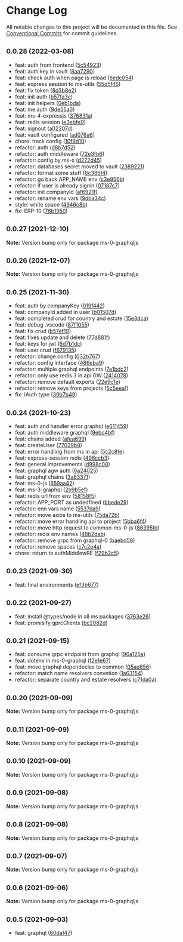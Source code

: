 # Change Log

All notable changes to this project will be documented in this file.
See [Conventional Commits](https://conventionalcommits.org) for commit guidelines.

## <small>0.0.28 (2022-03-08)</small>

* feat: auth from frontend ([5c54923](https://github.com/gmahechas/erp/commit/5c54923))
* feat: auth key in vault ([8aa7290](https://github.com/gmahechas/erp/commit/8aa7290))
* feat: check auth when page is reload ([6edc054](https://github.com/gmahechas/erp/commit/6edc054))
* feat: express session to ms-utils ([55d5f45](https://github.com/gmahechas/erp/commit/55d5f45))
* feat: fix token ([8d3b8e2](https://github.com/gmahechas/erp/commit/8d3b8e2))
* feat: init auth ([b57fa3e](https://github.com/gmahechas/erp/commit/b57fa3e))
* feat: init helpers ([0eb1bda](https://github.com/gmahechas/erp/commit/0eb1bda))
* feat: me auth ([9de55a0](https://github.com/gmahechas/erp/commit/9de55a0))
* feat: ms-4-expressjs ([376831a](https://github.com/gmahechas/erp/commit/376831a))
* feat: redis session ([e3ebfe9](https://github.com/gmahechas/erp/commit/e3ebfe9))
* feat: signout ([a02207d](https://github.com/gmahechas/erp/commit/a02207d))
* feat: vault configured ([ad076a6](https://github.com/gmahechas/erp/commit/ad076a6))
* chore: track config ([10f9d10](https://github.com/gmahechas/erp/commit/10f9d10))
* refactor: auth ([d8b7d52](https://github.com/gmahechas/erp/commit/d8b7d52))
* refactor: auth middleware ([72e3fb6](https://github.com/gmahechas/erp/commit/72e3fb6))
* refactor: config by ms-x ([d272d45](https://github.com/gmahechas/erp/commit/d272d45))
* refactor: databases secret moved to vault ([2389221](https://github.com/gmahechas/erp/commit/2389221))
* refactor: format some stuff ([6c386f4](https://github.com/gmahechas/erp/commit/6c386f4))
* refactor: go back APP_NAME env ([c3e956b](https://github.com/gmahechas/erp/commit/c3e956b))
* refactor: if user is already signin ([07187c7](https://github.com/gmahechas/erp/commit/07187c7))
* refactor: init companyId ([af6921f](https://github.com/gmahechas/erp/commit/af6921f))
* refactor: rename env vars ([9dba34c](https://github.com/gmahechas/erp/commit/9dba34c))
* style: white space ([4946c8b](https://github.com/gmahechas/erp/commit/4946c8b))
* fix: ERP-10 ([76b1950](https://github.com/gmahechas/erp/commit/76b1950))





## <small>0.0.27 (2021-12-10)</small>

**Note:** Version bump only for package ms-0-graphqljs





## <small>0.0.26 (2021-12-07)</small>

**Note:** Version bump only for package ms-0-graphqljs





## <small>0.0.25 (2021-11-30)</small>

* feat: auth by companyKey ([019f442](https://github.com/gmahechas/erp/commit/019f442))
* feat: companyId added in user ([b01507d](https://github.com/gmahechas/erp/commit/b01507d))
* feat: completed crud for country and estate ([15e3dca](https://github.com/gmahechas/erp/commit/15e3dca))
* feat: debug .vscode ([87f1055](https://github.com/gmahechas/erp/commit/87f1055))
* feat: fix crud ([b57ef19](https://github.com/gmahechas/erp/commit/b57ef19))
* feat: fixes update and delete ([77d881f](https://github.com/gmahechas/erp/commit/77d881f))
* feat: keys for jwt ([6d7b1dc](https://github.com/gmahechas/erp/commit/6d7b1dc))
* feat: user crud ([f679135](https://github.com/gmahechas/erp/commit/f679135))
* refactor: change config ([032b767](https://github.com/gmahechas/erp/commit/032b767))
* refactor: config interface ([486eba9](https://github.com/gmahechas/erp/commit/486eba9))
* refactor: multiple graphql endpoints ([7e1bdc2](https://github.com/gmahechas/erp/commit/7e1bdc2))
* refactor: only use redis 3 in api GW ([2414078](https://github.com/gmahechas/erp/commit/2414078))
* refactor: remove default exports ([22e9c1e](https://github.com/gmahechas/erp/commit/22e9c1e))
* refactor: remove keys from projects ([5c5eea1](https://github.com/gmahechas/erp/commit/5c5eea1))
* fix: IAuth type ([39b7b49](https://github.com/gmahechas/erp/commit/39b7b49))





## <small>0.0.24 (2021-10-23)</small>

* feat: auth and handler error graphql ([e611459](https://github.com/gmahechas/erp/commit/e611459))
* feat: auth middleware graphql ([9ebc4bf](https://github.com/gmahechas/erp/commit/9ebc4bf))
* feat: chains added ([afea699](https://github.com/gmahechas/erp/commit/afea699))
* feat: createUser ([77029b8](https://github.com/gmahechas/erp/commit/77029b8))
* feat: error handling from ms in api ([5c2c8fe](https://github.com/gmahechas/erp/commit/5c2c8fe))
* feat: express-session redis ([498ccb3](https://github.com/gmahechas/erp/commit/498ccb3))
* feat: general improvements ([d998c08](https://github.com/gmahechas/erp/commit/d998c08))
* feat: graphql agw auth ([6a24025](https://github.com/gmahechas/erp/commit/6a24025))
* feat: graphql chains ([3a83371](https://github.com/gmahechas/erp/commit/3a83371))
* feat: ms-0-js ([659aa42](https://github.com/gmahechas/erp/commit/659aa42))
* feat: ms-3-graphql ([2b9b5ef](https://github.com/gmahechas/erp/commit/2b9b5ef))
* feat: redis url from env ([58158f5](https://github.com/gmahechas/erp/commit/58158f5))
* refactor: APP_PORT as undedfined ([bbede29](https://github.com/gmahechas/erp/commit/bbede29))
* refactor: enn vars name ([5537da9](https://github.com/gmahechas/erp/commit/5537da9))
* refactor: move axios to ms-utils ([75da72b](https://github.com/gmahechas/erp/commit/75da72b))
* refactor: move error handling api to project ([5bba6f4](https://github.com/gmahechas/erp/commit/5bba6f4))
* refactor: move http request to common-ms-0-js ([86395fd](https://github.com/gmahechas/erp/commit/86395fd))
* refactor: redis env names ([48b2dab](https://github.com/gmahechas/erp/commit/48b2dab))
* refactor: remove grpc from graphql-0 ([baebd58](https://github.com/gmahechas/erp/commit/baebd58))
* refactor: remove spaces ([c7c2e4a](https://github.com/gmahechas/erp/commit/c7c2e4a))
* chore: return to authMiddlewRE ([f29b2c5](https://github.com/gmahechas/erp/commit/f29b2c5))





## <small>0.0.23 (2021-09-30)</small>

* feat: final environments ([ef3b677](https://github.com/gmahechas/erp/commit/ef3b677))





## <small>0.0.22 (2021-09-27)</small>

* feat: install @types/node in all ms packages ([3763e26](https://github.com/gmahechas/erp/commit/3763e26))
* feat: promisify gprcClients ([bc2082d](https://github.com/gmahechas/erp/commit/bc2082d))





## <small>0.0.21 (2021-09-15)</small>

* feat: consume grpc endpoint from graphql ([96a125a](https://github.com/gmahechas/erp/commit/96a125a))
* feat: dotenv in ms-0-graphql ([f2e1e67](https://github.com/gmahechas/erp/commit/f2e1e67))
* feat: move graphql dependecies to common ([05ae656](https://github.com/gmahechas/erp/commit/05ae656))
* refactor: match name resolvers convetion ([1a63154](https://github.com/gmahechas/erp/commit/1a63154))
* refactor: separate country and estate resolvers ([c71da0a](https://github.com/gmahechas/erp/commit/c71da0a))





## <small>0.0.20 (2021-09-09)</small>

**Note:** Version bump only for package ms-0-graphqljs





## <small>0.0.11 (2021-09-09)</small>

**Note:** Version bump only for package ms-0-graphqljs





## <small>0.0.10 (2021-09-09)</small>

**Note:** Version bump only for package ms-0-graphqljs





## <small>0.0.9 (2021-09-08)</small>

**Note:** Version bump only for package ms-0-graphqljs





## <small>0.0.8 (2021-09-08)</small>

**Note:** Version bump only for package ms-0-graphqljs





## <small>0.0.7 (2021-09-07)</small>

**Note:** Version bump only for package ms-0-graphqljs





## <small>0.0.6 (2021-09-06)</small>

**Note:** Version bump only for package ms-0-graphqljs





## <small>0.0.5 (2021-09-03)</small>

* feat: graphql ([60daf47](https://github.com/gmahechas/erp/commit/60daf47))
